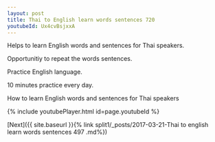 ```yaml
---
layout: post
title: Thai to English learn words sentences 720 
youtubeId: Ux4cvBsjxxA
---
```

 
 
Helps to learn English words and sentences for Thai speakers.

Opportunitiy to repeat the words sentences. 

Practice English language. 
 
10 minutes practice every day. 
 
How to learn English words and sentences for Thai speakers 
 
{% include youtubePlayer.html id=page.youtubeId %}
 
 
[Next]({{ site.baseurl }}{% link  split1/_posts/2017-03-21-Thai to english learn words sentences 497 .md%})
 
